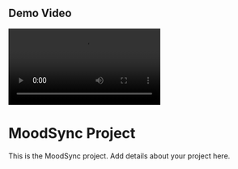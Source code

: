 

## Demo Video

<video src="https://github.com/Yashvanth122/MoodSync/blob/main/Assets/Demo%20Video.mp4" controls="controls" style="max-width: 100%; height: auto;">
    Your browser does not support the video tag.
</video>

# MoodSync Project

This is the MoodSync project. Add details about your project here.